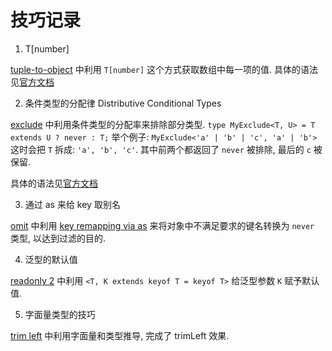# 技巧记录

1. T[number]

[tuple-to-object](./easy/11-tuple-to-object.ts) 中利用 `T[number]` 这个方式获取数组中每一项的值. 具体的语法见[官方文档](https://www.typescriptlang.org/docs/handbook/2/indexed-access-types.html)

2. 条件类型的分配律 Distributive Conditional Types

[exclude](./easy/43-exclude.ts) 中利用条件类型的分配率来排除部分类型. `type MyExclude<T, U> = T extends U ? never : T;` 举个例子: `MyExclude<'a' | 'b' | 'c', 'a' | 'b'>` 这时会把 `T` 拆成: `'a', 'b', 'c'`. 其中前两个都返回了 `never` 被排除, 最后的 `c` 被保留.

具体的语法见[官方文档](https://www.typescriptlang.org/docs/handbook/2/conditional-types.html#distributive-conditional-types)

3. 通过 as 来给 key 取别名

[omit](./medium/3-omit.ts) 中利用 [key remapping via as](https://www.typescriptlang.org/docs/handbook/2/mapped-types.html#key-remapping-via-as) 来将对象中不满足要求的键名转换为 `never` 类型, 以达到过滤的目的.

4. 泛型的默认值

[readonly 2](./medium/8-readonly2.ts) 中利用 `<T, K extends keyof T = keyof T>` 给泛型参数 `K` 赋予默认值.

5. 字面量类型的技巧

[trim left](./medium/106-trim-left.ts) 中利用字面量和类型推导, 完成了 trimLeft 效果.

